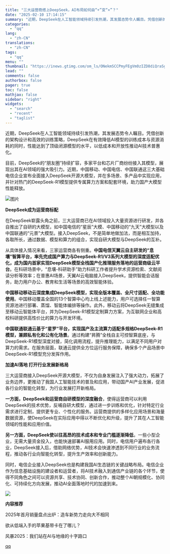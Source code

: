 ```yaml
---
title: "三大运营商搭上DeepSeek，AI布局如何由“+”变“×”？"
date: "2025-02-10 17:14:15"
summary: "近期，DeepSeek在人工智能领域持续引发热潮，其发展态势令人瞩目。凭借创新的架构设计和高效的训练..."
categories:
  - "qq"
lang:
  - "zh-CN"
translations:
  - "zh-CN"
tags:
  - "qq"
menu: ""
thumbnail: "https://inews.gtimg.com/om_ls/ONekmSCCPmyFEgVm0zIZD8diQraSgFtYlQan2nwfij3tcAA_640360/0"
lead: ""
comments: false
authorbox: false
pager: true
toc: false
mathjax: false
sidebar: "right"
widgets:
  - "search"
  - "recent"
  - "taglist"
---
```


近期，DeepSeek在人工智能领域持续引发热潮，其发展态势令人瞩目。凭借创新的架构设计和高效的训练策略，DeepSeek在有效降低AI模型的训练成本与资源消耗的同时，性能达到了顶级闭源模型的水平，以低成本和开放性推动AI技术普惠化。

  


目前，DeepSeek的“朋友圈”持续扩容，多家平台和芯片厂商纷纷接入其模型，展现出其在AI领域的强大吸引力。近期，中国移动、中国电信、中国联通这三大基础电信企业宣布全面接入DeepSeek开源大模型，并在多场景、多产品中实现应用，并针对热门的DeepSeek-R1模型提供专属算力方案和配套环境，助力国产大模型性能释放。

  


![图片](https://inews.gtimg.com/om_bt/OBbixIGabzYIDYLmvyqnqxAf5ppUNhRdgegRNqCiVgFtAAA/641)

  


**DeepSeek成为运营商标配**

在DeepSeek崭露头角之前，三大运营商已在AI领域投入大量资源进行研发，并各自推出了自研的大模型，如中国电信的“星辰”大模、中国移动的“九天”大模型以及中国联通的“元景”大模型。接入DeepSeek，不是简单地做加法，而是相互加持，各取所长，通过数据、模型和算力的组合，实现自研大模型与DeepSeek的互补。

  


从具体接入情况来看，三家运营商各有侧重。**中国电信天翼云自主研发的“息壤”智算平台，率先完成国产算力与DeepSeek-R1/V3系列大模型的深度适配优化，成为国内首家实现DeepSeek模型全栈国产化推理服务落地的运营商级云平台**。在科研场景中，“息壤-科研助手”助力科研工作者提升学术资源检索、文献阅读分析等效率；在普惠AI场景，天翼AI云电脑接入DeepSeek，提供智能会话服务，助力用户办公、教育和生活等场景的高效智能体验。

  


**中国移动移动云深度集成DeepSeek模型，实现全版本覆盖、全尺寸适配、全功能使用**。中国移动覆盖全国的13个智算中心均上线上述能力，用户可选择任一智算资源池进行部署、蒸馏、智能体编排等操作。此外，移动云将DeepSeek无缝集成至移动云智能体平台，并为DeepSeek-R1模型定制算力方案，为互联网企业和高校科研提供高性价比的算力与开发环境。

  


**中国联通联通云基于“星罗”平台，实现国产及主流算力适配多规格DeepSeek-R1模型，兼顾私有化和公有化场景**。通过构建“昇腾”全栈自主可控智算底座，与DeepSeek-R1模型深度对接，简化调用流程，提升推理能力，以满足不同用户对算力的需求。在服务层面，联通云提供全方位运行服务保障，确保多个产品场景中DeepSeek-R1模型充分发挥作用。

  


**加速AI落地 打开行业发展新格局**

三大运营商接入DeepSeek开源大模型，不仅为自身发展注入了强大动力，拓展了业务边界，更推动了我国人工智能技术的普及和应用，带动国产AI产业发展，促进各行业的智能化转型，为行业发展打开新格局。

  


**一方面，DeepSeek和运营商自研模型的深度融合**，使得运营商可以利用DeepSeek的技术优势，反哺自研大模型，通过进一步训练和优化，针对特定行业需求进行定制，提供更专业、个性化的服务。运营商提供的多样化应用场景和海量数据资源，使DeepSeek在实际应用中得以不断优化和升级，提升了其在人工智能领域的性能和应用价值。

  


**另一方面，DeepSeek使以往高昂的技术成本和专业门槛逐渐降低**，一些小型企业，无需大量资金投入，也能快速部署AI服用应用。同时，电信用户遍布各行各业，DeepSeek接入后，借助网络优势，AI技术会快速渗透到不同行业的业务流程，推动各行业向智能化转型，提升生产效率和创新能力。

  


同时，电信企业接入DeepSeek也是构建我国AI生态链的关键战略布局。电信企业作为信息基础设施的建设者和运营者，将AI技术融入到通信产业链的各个环节，使得不同角色之间可以资源共享、技术协同、创新合作，推动整个AI朝规模化、协同化、可持续化方向发展，推动AI全面落地时代的加速到来。

  


![](https://inews.gtimg.com/om_bt/O2p4QsrH7GeI4ZBbhATM03M2aHyMs3M5H0iR_l97xb-noAA/641)

**内容推荐**

  


2025年首月销量盘点出炉：造车新势力走向大不相同

欲从低端入手的苹果基带卡在了哪儿？

风暴2025：我们站在AI与地缘的十字路口

[qq](https://new.qq.com/rain/a/20250210A0679900)
